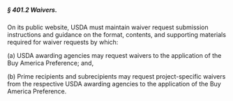 ##### § 401.2 Waivers. #####

On its public website, USDA must maintain waiver request submission instructions and guidance on the format, contents, and supporting materials required for waiver requests by which:

(a) USDA awarding agencies may request waivers to the application of the Buy America Preference; and,

(b) Prime recipients and subrecipients may request project-specific waivers from the respective USDA awarding agencies to the application of the Buy America Preference.